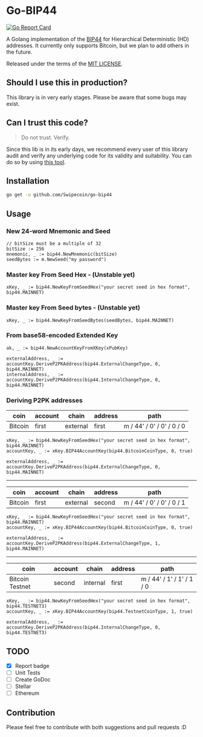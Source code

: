 # Go-BIP44
[![Go Report Card](https://goreportcard.com/badge/github.com/Swipecoin/go-bip44)](https://goreportcard.com/report/github.com/Swipecoin/go-bip44)

A Golang implementation of the [BIP44](https://github.com/bitcoin/bips/blob/master/bip-0044.mediawiki) for Hierarchical Deterministic (HD) addresses. 
It currently only supports Bitcoin, but we plan to add others in the future.

Released under the terms of the [MIT LICENSE](LICENSE).

## Should I use this in production?
This library is in very early stages. Please be aware that some bugs may exist. 

## Can I trust this code?
> Do not trust. Verify.

Since this lib is in its early days, we recommend every user of this library audit and verify any underlying code for its validity and suitability.
You can do so by using [this tool](https://iancoleman.io/bip39/).

## Installation
```bash 
go get -u github.com/Swipecoin/go-bip44 
```

## Usage

### New 24-word Mnemonic and Seed
```golang
// bitSize must be a multiple of 32
bitSize := 256
mnemonic, _ := bip44.NewMnemonic(bitSize)
seedBytes := m.NewSeed("my password")
```

### Master key From Seed Hex - (Unstable yet)
```golang
xKey, _ := bip44.NewKeyFromSeedHex("your secret seed in hex format", bip44.MAINNET)
```

### Master key From Seed bytes - (Unstable yet)
```golang
xKey, _ := bip44.NewKeyFromSeedBytes(seedBytes, bip44.MAINNET)
```

### From base58-encoded Extended Key
```golang
ak, _ := bip44.NewAccountKeyFromXKey(xPubKey)

externalAddress, _ := accountKey.DeriveP2PKAddress(bip44.ExternalChangeType, 0, bip44.MAINNET)
internalAddress, _ := accountKey.DeriveP2PKAddress(bip44.InternalChangeType, 0, bip44.MAINNET)
```

### Deriving P2PK addresses

| coin    | account | chain    | address | path                      |
| ------- | ------- | -------- | ------- | ------------------------- |
| Bitcoin | first   | external | first   | m / 44' / 0' / 0' / 0 / 0 |

```golang 
xKey, _ := bip44.NewKeyFromSeedHex("your secret seed in hex format", bip44.MAINNET)
accountKey, _ := xKey.BIP44AccountKey(bip44.BitcoinCoinType, 0, true)

externalAddress, _ := accountKey.DeriveP2PKAddress(bip44.ExternalChangeType, 0, bip44.MAINNET)
```

---

| coin    | account | chain    | address | path                      |
| ------- | ------- | -------- | ------- | ------------------------- |
| Bitcoin | first   | external | second  | m / 44' / 0' / 0' / 0 / 1 |

```golang 
xKey, _ := bip44.NewKeyFromSeedHex("your secret seed in hex format", bip44.MAINNET)
accountKey, _ := xKey.BIP44AccountKey(bip44.BitcoinCoinType, 0, true)

externalAddress, _ := accountKey.DeriveP2PKAddress(bip44.ExternalChangeType, 1, bip44.MAINNET)
```

---

| coin            | account  | chain    | address | path                      |
| --------------- | -------- | -------- | ------- | ------------------------- |
| Bitcoin Testnet | second   | internal | first   | m / 44' / 1' / 1' / 1 / 0 |

```golang 
xKey, _ := bip44.NewKeyFromSeedHex("your secret seed in hex format", bip44.TESTNET3)
accountKey, _ := xKey.BIP44AccountKey(bip44.TestnetCoinType, 1, true)

externalAddress, _ := accountKey.DeriveP2PKAddress(bip44.InternalChangeType, 0, bip44.TESTNET3)
```

## TODO
- [X] Report badge
- [ ] Unit Tests
- [ ] Create GoDoc
- [ ] Stellar
- [ ] Ethereum

## Contribution
Please feel free to contribute with both suggestions and pull requests :D
